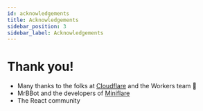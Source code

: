 ```yaml
---
id: acknowledgements
title: Acknowledgements
sidebar_position: 3
sidebar_label: Acknowledgements
---
```


# Thank you!

- Many thanks to the folks at [Cloudflare](https://cloudflare.com) and the Workers team 💞
- MrBBot and the developers of [Miniflare](https://miniflare.dev/)
- The React community
